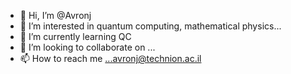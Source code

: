 - 👋 Hi, I’m @Avronj
- 👀 I’m interested in quantum computing, mathematical physics...
- 🌱 I’m currently learning QC
- 💞️ I’m looking to collaborate on ...
- 📫 How to reach me ...avronj@technion.ac.il

<!---
Avronj/Avronj is a ✨ special ✨ repository because its `README.md` (this file) appears on your GitHub profile.
You can click the Preview link to take a look at your changes.
--->
